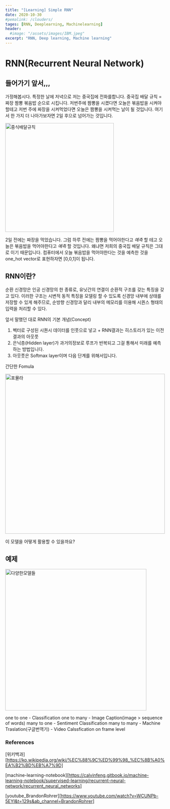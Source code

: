```yaml
---
title: "[Learning] Simple RNN"
date: 2020-10-30
#pemalink: /clouders/
tages: [RNN, Deeplearning, Machinelearning]
header:
  #image: "/assets/images/IBM.jpeg"
excerpt: "RNN, Deep learning, Machine learning"
---
```


#  RNN(Recurrent Neural Network)





##  들어가기 앞서,,,
가정해봅시다. 특정한 날에 저녁으로 저는 중국집에 전화를합니다.
중국집 배달 규칙 = 짜장 짬뽕 볶음밥 순으로 시킵니다. 
저번주에 짬뽕을 시켰다면 오늘은 볶음밥을 시켜야 할테고
저번 주에 짜장을 시켜먹었다면 오늘은 짬뽕을 시켜먹는 날이 될 것입니다.
여기서 한 가지 더 나아가보자면 2일 후으로 넘어가는 것입니다.

<img width="343" alt="중식배달규칙" src="https://user-images.githubusercontent.com/70086728/97666865-e224b980-1ac1-11eb-80e0-eda29612f78b.PNG">

2일 전에는 짜장을 먹었습니다. 그럼 하루 전에는 짬뽕을 먹어야한다고 _예측_ 할 테고 오늘은 볶음밥을 먹어야한다고 _예측_ 할 것입니다. 왜냐면 저희의 중국집 배달 규칙은 그대로 이기 때문입니다. 
컴퓨터에서 오늘 볶음밥을 먹어야한다는 것을 예측한 것을 one_hot vector로 표현하자면 [0,0,1]이 됩니다. 

## RNN이란?
순환 신경망은 인공 신경망의 한 종류로, 유닛간의 연결이 순환적 구조를 갖는 특징을 갖고 있다. 이러한 구조는 시변적 동적 특징을 모델링 할 수 있도록 신경망 내부에 상태를 저장할 수 있게 해주므로, 순방향 신경망과 달리 내부의 메모리를 이용해 시퀀스 형태의 입력을 처리할 수 있다.


앞서 말했던 대로 RNN의 기본 개념(Concept)
1. 벡터로 구성된 시퀀시 데이터를 인풋으로 넣고 + RNN결과는 히스토리가 있는 이전 결과의 아웃풋
2. 은닉층(Hidden layer)가 과거의정보로 루프가 반복되고 그걸 통해서 미래를 예측하는 방법입니다.
3. 아웃풋은 Softmax layer이며 다음 단계를 위해서입니다. 

간단한 Fomula

<img width="504" alt="포뮬라" src="https://user-images.githubusercontent.com/70086728/97666899-f799e380-1ac1-11eb-82e9-89ed9a0aec53.PNG">

이 모델을 어떻게 활용할 수 있을까요?

## 예제

<img width="446" alt="다양한모델들" src="https://user-images.githubusercontent.com/70086728/97666924-07192c80-1ac2-11eb-989a-5802b8b998ff.PNG">


one to one - Classification
one to many - Image Caption(image > sequence of words)
many to one - Sentiment Classification
many to many - Machine Traslation(구글번역기)
             - Video Calssfication on frame level


###  References


[위키백과][https://ko.wikipedia.org/wiki/%EC%88%9C%ED%99%98_%EC%8B%A0%EA%B2%BD%EB%A7%9D]

[machine-learning-notebook][https://calvinfeng.gitbook.io/machine-learning-notebook/supervised-learning/recurrent-neural-network/recurrent_neural_networks]

[youtube_BrandonRohrer][https://www.youtube.com/watch?v=WCUNPb-5EYI&t=129s&ab_channel=BrandonRohrer]